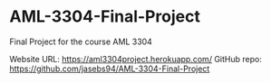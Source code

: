 # AML-3304-Final-Project
Final Project for the course AML 3304

Website URL:  https://aml3304project.herokuapp.com/ 
GitHub repo: https://github.com/jasebs94/AML-3304-Final-Project 

